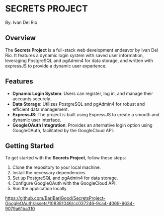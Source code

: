 # SECRETS PROJECT
By: Ivan Del Rio

## Overview

The **Secrets Project** is a full-stack web development endeavor by Ivan Del Rio. It features a dynamic login system with saved user information, leveraging PostgreSQL and pgAdmin4 for data storage, and written with expressJS to provide a dynamic user experience.

## Features

- **Dynamic Login System**: Users can register, log in, and manage their accounts securely.
- **Data Storage**: Utilizes PostgreSQL and pgAdmin4 for robust and efficient data management.
- **ExpressJS**: The project is built using ExpressJS to create a smooth and dynamic user interface.
- **GoogleOAuth Integration**: Provides an alternative login option using GoogleOAuth, facilitated by the GoogleCloud API.

## Getting Started

To get started with the **Secrets Project**, follow these steps:

1. Clone the repository to your local machine.
2. Install the necessary dependencies.
3. Set up PostgreSQL and pgAdmin4 for data storage.
4. Configure GoogleOAuth with the GoogleCloud API.
5. Run the application locally.



https://github.com/BariBariGood/SecretsProject-GoogleOAuth/assets/108381046/cc037246-9ca4-4069-9634-9079a61ba310

